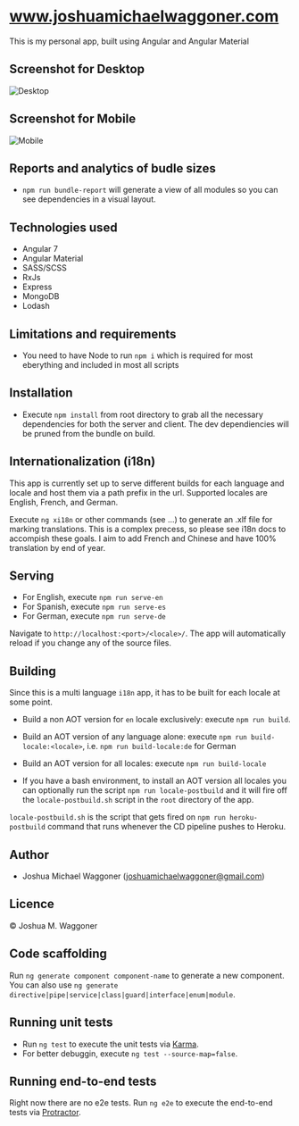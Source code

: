 # www.joshuamichaelwaggoner.com

This is my personal app, built using Angular and Angular Material

## Screenshot for Desktop

![Desktop](https://i.imgur.com/2T4qmcN.png)

## Screenshot for Mobile

![Mobile](https://i.imgur.com/gLH0ckY.png)

## Reports and analytics of budle sizes

* `npm run bundle-report` will generate a view of all modules so you can see dependencies in a visual layout.

## Technologies used

* Angular 7
* Angular Material
* SASS/SCSS
* RxJs
* Express
* MongoDB
* Lodash

## Limitations and requirements

* You need to have Node to run `npm i` which is required for most eberything and included in most all scripts

## Installation

* Execute `npm install` from root directory to grab all the necessary dependencies for both the server and client. The dev dependiencies will be pruned from the bundle on build.

## Internationalization (i18n)

This app is currently set up to serve different builds for each language and locale and host them via a path prefix in the url. Supported locales are English, French, and German. 

Execute `ng xi18n` or other commands (see ...) to generate an .xlf file for marking translations. This is a complex precess, so please see i18n docs to accompish these goals. I aim to add French and Chinese and have 100% translation by end of year.

## Serving

* For English, execute `npm run serve-en`
* For Spanish, execute `npm run serve-es`
* For German, execute `npm run serve-de`

Navigate to `http://localhost:<port>/<locale>/`. The app will automatically reload if you change any of the source files.

## Building

Since this is a multi language `i18n` app, it has to be built for each locale at some point.

* Build a non AOT version for `en` locale exclusively: execute `npm run build`.

* Build an AOT version of any language alone: execute `npm run build-locale:<locale>`, i.e. `npm run build-locale:de` for German

* Build an AOT version for all locales: execute `npm run build-locale`

* If you have a bash environment, to install an AOT version all locales you can optionally run the script `npm run locale-postbuild` and it will fire off the `locale-postbuild.sh` script in the `root` directory of the app.

`locale-postbuild.sh` is the script that gets fired on `npm run heroku-postbuild` command that runs whenever the CD pipeline pushes to Heroku.

## Author

* Joshua Michael Waggoner (<joshuamichaelwaggoner@gmail.com>)

## Licence

&copy; Joshua M. Waggoner

## Code scaffolding

Run `ng generate component component-name` to generate a new component. You can also use `ng generate directive|pipe|service|class|guard|interface|enum|module`.

## Running unit tests

* Run `ng test` to execute the unit tests via [Karma](https://karma-runner.github.io).
* For better debuggin, execute `ng test --source-map=false`.

## Running end-to-end tests

Right now there are no e2e tests.
Run `ng e2e` to execute the end-to-end tests via [Protractor](http://www.protractortest.org/).
